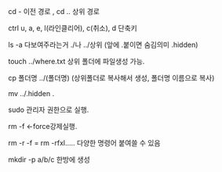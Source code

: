 cd - 이전 경로 , cd .. 상위 경로

ctrl u, a, e, l(라인클리어), c(취소), d 단축키 

ls -a 다보여주라는거      ./나  ../상위 (앞에 .붙이면 숨김의미 .hidden)

touch ../where.txt 상위 폴더에 파일생성 가능.

cp 폴더명 ../(폴더명) (상위폴더로 복사해서 생성, 폴더명 이름으로 복사)

mv ../.hidden .

sudo 관리자 권한으로 실행.

rm -f <-force강제실행.

rm -r -f = rm -rfxl..... 다양한 명령어 붙여쓸 수 있음

mkdir -p a/b/c 한방에 생성

